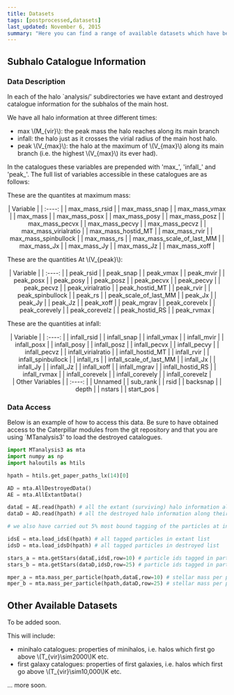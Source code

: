 ```yaml
---
title: Datasets
tags: [postprocessed,datasets]
last_updated: November 6, 2015
summary: "Here you can find a range of available datasets which have been postprocessed from the Caterpillar simulation suite."
---
```


## Subhalo Catalogue Information

### Data Description 
In each of the halo `analysis/' subdirectories we have extant and destroyed catalogue information for the subhalos of the main host.

We have all halo information at three different times:

* max \\(M_{vir}\\): the peak mass the halo reaches along its main branch
* infall: the halo just as it crosses the virial radius of the main host halo.
* peak \\(V_{max}\\): the halo at the maximum of \\(V_{max}\\) along its main branch (i.e. the highest \\(V_{max}\\) its ever had).

In the catalogues these variables are prepended with 'max_', 'infall_' and 'peak_'. The full list of variables accessible in these catalogues are as follows: 

These are the quantites at maximum mass:

<center>
|  Variable | 
|  :----: | 
| max_mass_rsid  |
| max_mass_snap  |
| max_mass_vmax  |
| max_mass  |
| max_mass_posx  |
| max_mass_posy  |
| max_mass_posz  |
| max_mass_pecvx  |
| max_mass_pecvy  |
| max_mass_pecvz  |
| max_mass_virialratio  |
| max_mass_hostid_MT  |
| max_mass_rvir  |
| max_mass_spinbullock  |
| max_mass_rs  |
| max_mass_scale_of_last_MM  |
| max_mass_Jx  |
| max_mass_Jy  |
| max_mass_Jz  |
| max_mass_xoff  |
</center>

These are the quantities At \\(V_{peak}\\):

<center>
|  Variable |
|  :----: |
| peak_rsid  |
| peak_snap  |
| peak_vmax  |
| peak_mvir  |
| peak_posx  |
| peak_posy  |
| peak_posz  |
| peak_pecvx  |
| peak_pecvy  |
| peak_pecvz  |
| peak_virialratio  |
| peak_hostid_MT  |
| peak_rvir  |
| peak_spinbullock  |
| peak_rs  |
| peak_scale_of_last_MM  |
| peak_Jx  |
| peak_Jy  |
| peak_Jz  |
| peak_xoff  |
| peak_mgrav  |
| peak_corevelx  |
| peak_corevely  |
| peak_corevelz  |
| peak_hostid_RS  |
| peak_rvmax  |
</center>

These are the quantities at infall:

<center>
| Variable  |
|  :----: |
| infall_rsid  |
| infall_snap  |
| infall_vmax  |
| infall_mvir  |
| infall_posx  |
| infall_posy  |
| infall_posz  |
| infall_pecvx  |
| infall_pecvy  |
| infall_pecvz  |
| infall_virialratio  |
| infall_hostid_MT  |
| infall_rvir  |
| infall_spinbullock  |
| infall_rs  |
| infall_scale_of_last_MM  |
| infall_Jx  |
| infall_Jy  |
| infall_Jz  |
| infall_xoff  |
| infall_mgrav  |
| infall_hostid_RS  |
| infall_rvmax  |
| infall_corevelx  |
| infall_corevely  |
| infall_corevelz  |
</center>

<center>
| Other Variables | 
|  :----: |
| Unnamed  |
| sub_rank  |
| rsid  |
| backsnap  |
| depth  |
| nstars  |
| start_pos  |
</center>

### Data Access 

Below is an example of how to access this data. Be sure to have obtained access to the Caterpillar modules from the git repository and that you are using `MTanalysis3' to load the destroyed catalogues.

```python
import MTanalysis3 as mta
import numpy as np
import haloutils as htils

hpath = htils.get_paper_paths_lx(14)[0]

AD = mta.AllDestroyedData()
AE = mta.AllExtantData()

dataE = AE.read(hpath) # all the extant (surviving) halo information along their history
dataD = AD.read(hpath) # all the destroyed halo information along their history

# we also have carried out 5% most bound tagging of the particles at infall

idsE = mta.load_idsE(hpath) # all tagged particles in extant list
idsD = mta.load_idsD(hpath) # all tagged particles in destroyed list

stars_a = mta.getStars(dataE,idsE,row=10) # particle ids tagged in particular halo
stars_b = mta.getStars(dataD,idsD,row=25) # particle ids tagged in particular halo

mper_a = mta.mass_per_particle(hpath,dataE,row=10) # stellar mass per particle of particular halo
mper_b = mta.mass_per_particle(hpath,dataD,row=25) # stellar mass per particle of particular halo
```

## Other Available Datasets

To be added soon.

This will include:

* minihalo catalogues: properties of minihalos, i.e. halos which first go above \\(T_{vir}\sim2000\\)K etc.
* first galaxy catalogues: properties of first galaxies, i.e. halos which first go above \\(T_{vir}\sim10,000\\)K etc.

... more soon.
